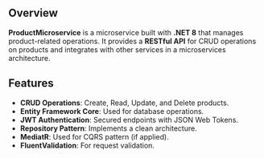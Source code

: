 ## Overview
**ProductMicroservice** is a microservice built with **.NET 8** that manages product-related operations. It provides a **RESTful API** for CRUD operations on products and integrates with other services in a microservices architecture.

## Features
- **CRUD Operations**: Create, Read, Update, and Delete products.
- **Entity Framework Core**: Used for database operations.
- **JWT Authentication**: Secured endpoints with JSON Web Tokens.
- **Repository Pattern**: Implements a clean architecture.
- **MediatR**: Used for CQRS pattern (if applied).
- **FluentValidation**: For request validation.
